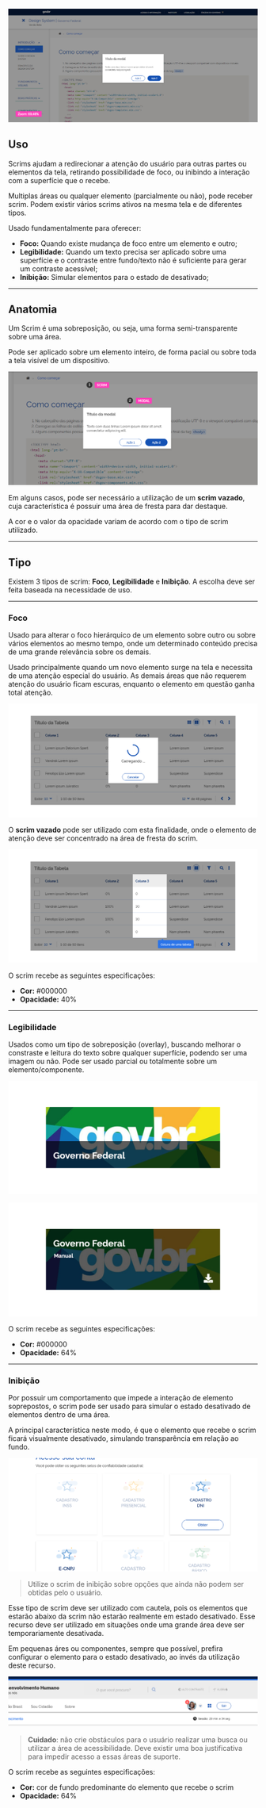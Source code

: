 ![Exemplo de Scrim](imagens/scrim_zoom.png)

## Uso

Scrims ajudam a redirecionar a atenção do usuário para outras partes ou elementos da tela, retirando possibilidade de foco, ou inibindo a interação com a superfície que o recebe.

Multiplas áreas ou qualquer elemento (parcialmente ou não), pode receber scrim.
Podem existir vários scrims ativos na mesma tela e de diferentes tipos.

Usado fundamentalmente para oferecer:

* **Foco:** Quando existe mudança de foco entre um elemento e outro; 
* **Legibilidade:** Quando um texto precisa ser aplicado sobre uma superfície e o contraste entre fundo/texto não é suficiente para gerar um contraste acessível; 
* **Inibição:** Simular elementos para o estado de desativado; 

---

## Anatomia

Um Scrim é uma sobreposição, ou seja, uma forma semi-transparente sobre uma área.

Pode ser aplicado sobre um elemento inteiro, de forma pacial ou sobre toda a tela visível de um dispositivo.

![Anatomia](imagens/scrim.png)

Em alguns casos, pode ser necessário a utilização de um **scrim vazado**, cuja característica é possuir uma área de fresta para dar destaque.

A cor e o valor da opacidade variam de acordo com o tipo de scrim utilizado.

---

## Tipo

Existem 3 tipos de scrim: **Foco**, **Legibilidade** e **Inibição**.
A escolha deve ser feita baseada na necessidade de uso.

---

### Foco

Usado para alterar o foco hierárquico de um elemento sobre outro ou sobre vários elementos ao mesmo tempo, onde um determinado conteúdo precisa de uma grande relevância sobre os demais.

Usado principalmente quando um novo elemento surge na tela e necessita de uma atenção especial do usuário. As demais áreas que não requerem atenção do usuário ficam escuras, enquanto o elemento em questão ganha total atenção.

![Scrim de Foco](imagens/foco.png)

O **scrim vazado** pode ser utilizado com esta finalidade, onde o elemento de atenção deve ser concentrado na área de fresta do scrim.

![Scrim Inverso de Foco ](imagens/inverso_foco.png)

O scrim recebe as seguintes especificações:

* **Cor:** #000000
* **Opacidade:** 40%

---

### Legibilidade

Usados como um tipo de sobreposição (overlay), buscando melhorar o constraste e leitura do texto sobre qualquer superfície, podendo ser uma imagem ou não. Pode ser usado parcial ou totalmente sobre um elemento/componente.

![Scrim Legibilidade Parcial](imagens/legibilidade_parcial.png)

![Scrim Legibilidade TOtal](imagens/legibilidade_total.png)

O scrim recebe as seguintes especificações:

* **Cor:** #000000
* **Opacidade:** 64%

---

### Inibição

Por possuir um comportamento que impede a interação de elemento soprepostos, o scrim pode ser usado para simular o estado desativado de elementos dentro de uma área.

A principal característica neste modo, é que o elemento que recebe o scrim ficará visualmente desativado, simulando transparência em relação ao fundo.

![Scrim Inibição](imagens/inibicao_01.png)

> Utilize o scrim de inibição sobre opções que ainda não podem ser obtidas pelo o usuário.

Esse tipo de scrim deve ser utilizado com cautela, pois os elementos que estarão abaixo da scrim não estarão realmente em estado desativado. Esse recurso deve ser utilizado em situações onde uma grande área deve ser temporariamente desativada.

Em pequenas áres ou componentes, sempre que possível, prefira configurar o elemento para o estado desativado, ao invés da utilização deste recurso.

![Scrim Inibição](imagens/inibicao_02.png)

> **Cuidado**: não crie obstáculos para o usuário realizar uma busca ou utilizar a área de acessibilidade. Deve existir uma boa justificativa para impedir acesso a essas áreas de suporte.

O scrim recebe as seguintes especificações:

* **Cor:** cor de fundo predominante do elemento que recebe o scrim
* **Opacidade:** 64%

